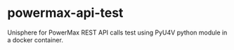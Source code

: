 # powermax-api-test
Unisphere for PowerMax REST API calls  test using PyU4V python module in a docker container. 
